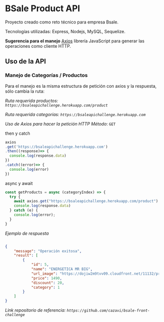 # BSale Product API
  Proyecto creado como reto técnico para empresa Bsale.

Tecnologías utilizadas: Express, Nodejs, MySQL, Sequelize.

**Sugerencia para el manejo**
[Axios](https://axios-http.com/) librería JavaScript para generar las operaciones como cliente HTTP.

## Uso de la API

### Manejo de Categorías / Productos

Para el manejo es la misma estructura de petición con axios y la respuesta, sólo cambia la ruta:

_Ruta requerida productos: `https://bsaleapichallenge.herokuapp.com/product`_

_Ruta requerida categorías: `https://bsaleapichallenge.herokuapp.com`_
  
_Uso de Axios para hacer la petición HTTP_
  _Método_: `GET` 
  
  then y catch
  ```javascript
  axios
  .get('https://bsaleapichallenge.herokuapp.com')
  .then((response)=> {
    console.log(response.data)
  })
  .catch((error)=> {
    console.log(error)
  })
  ```

  async y await
  ```javascript
  const getProducts = async (categoryIndex) => {
    try {
      await axios.get("https://bsaleapichallenge.herokuapp.com/product")
      console.log(response.data)
    } catch (e) {
      console.log(error);
    }
  }
 ```
 
*Ejemplo de respuesta* 

```json

{
    "message": "Operación exitosa",
    "result": [
        {
            "id": 5,
            "name": "ENERGETICA MR BIG",
            "url_image": "https://dojiw2m9tvv09.cloudfront.net/11132/product/misterbig3308256.jpg",
            "price": 1490,
            "discount": 20,
            "category": 1
        }
    ]
}
```

_Link repositorio de referencia: `https://github.com/cazavi/bsale-front-challenge`_



